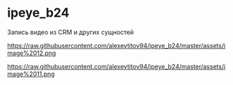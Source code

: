 # ipeye_b24
Запись видео из CRM и других сущностей 

https://raw.githubusercontent.com/alexeytitov94/ipeye_b24/master/assets/image%2012.png

https://raw.githubusercontent.com/alexeytitov94/ipeye_b24/master/assets/image%2011.png
